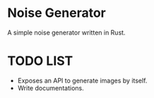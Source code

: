 # Noise Generator

A simple noise generator written in Rust.

# TODO LIST
- Exposes an API to generate images by itself.
- Write documentations.
